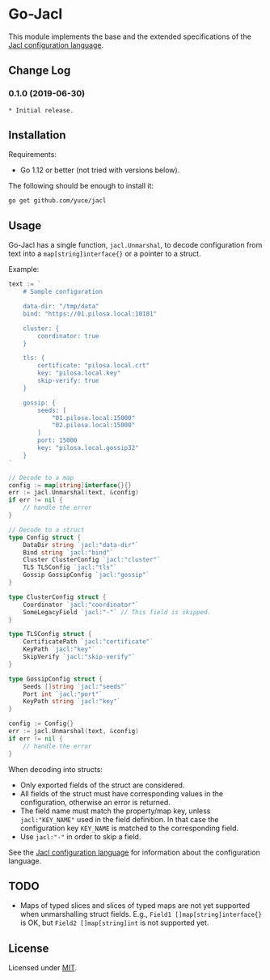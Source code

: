 # Go-Jacl

This module implements the base and the extended specifications of the [Jacl configuration language](https://github.com/yuce/jacl).

## Change Log

### 0.1.0 (2019-06-30)

    * Initial release.

## Installation

Requirements:

* Go 1.12 or better (not tried with versions below).

The following should be enough to install it:

    go get github.com/yuce/jacl

## Usage

Go-Jacl has a single function, `jacl.Unmarshal`, to decode configuration from text into a `map[string]interface{}` or a pointer to a struct.

Example:

```go
text := `
    # Sample configuration

    data-dir: "/tmp/data"
    bind: "https://01.pilosa.local:10101"

    cluster: {
        coordinator: true    
    }

    tls: {
        certificate: "pilosa.local.crt"
        key: "pilosa.local.key"
        skip-verify: true
    }

    gossip: {
        seeds: [
            "01.pilosa.local:15000"
            "02.pilosa.local:15000"
        ]
        port: 15000
        key: "pilosa.local.gossip32"
    }
`

// Decode to a map
config := map[string]interface{}{}
err := jacl.Unmarshal(text, &config)
if err != nil {
    // handle the error
}

// Decode to a struct
type Config struct {
    DataDir string `jacl:"data-dir"`
    Bind string `jacl:"bind"`
    Cluster ClusterConfig `jacl:"cluster"`
    TLS TLSConfig `jacl:"tls"`
    Gossip GossipConfig `jacl:"gossip"`
}

type ClusterConfig struct {
    Coordinator `jacl:"coordinator"`
    SomeLegacyField `jacl:"-"` // This field is skipped.
}

type TLSConfig struct {
    CertificatePath `jacl:"certificate"`
    KeyPath `jacl:"key"`
    SkipVerify `jacl:"skip-verify"`
}

type GossipConfig struct {
    Seeds []string `jacl:"seeds"`
    Port int `jacl:"port"`
    KeyPath string `jacl:"key"`
}

config := Config{}
err := jacl.Unmarshal(text, &config)
if err != nil {
    // handle the error
}
```

When decoding into structs:

* Only exported fields of the struct are considered.
* All fields of the struct must have corresponding values in the configuration, otherwise an error is returned.
* The field name must match the property/map key, unless `jacl:"KEY_NAME"` used in the field definition. In that case the configuration key `KEY_NAME` is matched to the corresponding field.
* Use `jacl:"-"` in order to skip a field.

See the [Jacl configuration language](https://github.com/yuce/jacl) for information about the configuration language.

## TODO

* Maps of typed slices and slices of typed maps are not yet supported when unmarshalling struct fields. E.g., `Field1 []map[string]interface{}` is OK, but `Field2 []map[string]int` is not supported yet.

## License

Licensed under [MIT](LICENSE).
